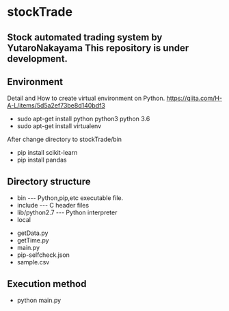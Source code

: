 # stockTrade
Stock automated trading system by YutaroNakayama
This repository is under development.
---

## Environment
Detail and How to create virtual environment on Python.
<https://qiita.com/H-A-L/items/5d5a2ef73be8d140bdf3>

* sudo apt-get install python python3 python 3.6
* sudo apt-get install virtualenv 

After change directory to stockTrade/bin

* pip install scikit-learn
* pip install pandas

## Directory structure
* bin           --- Python,pip,etc executable file.
* include       --- C header files
* lib/python2.7 --- Python interpreter
* local           
 - getData.py
 - getTime.py 					
 - main.py
 - pip-selfcheck.json
 - sample.csv

## Execution method
* python main.py


